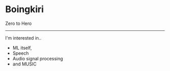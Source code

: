 # Boingkiri

Zero to Hero

-----


I'm interested in..
   * ML itself,
   * Speech
   * Audio signal processing
   * and MUSIC